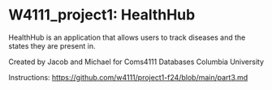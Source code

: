 # W4111_project1: HealthHub

HealthHub is an application that allows users to track diseases and the states they are present in.

Created by Jacob and Michael for Coms4111 Databases Columbia University

Instructions: https://github.com/w4111/project1-f24/blob/main/part3.md
